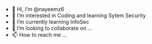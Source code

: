 - 👋 Hi, I’m @nayeemz6
- 👀 I’m interested in Coding and learning Sytem Security
- 🌱 I’m currently learning InfoSec
- 💞️ I’m looking to collaborate on ...
- 📫 How to reach me ...

<!---
nayeemz6/nayeemz6 is a ✨ special ✨ repository because its `README.md` (this file) appears on your GitHub profile.
You can click the Preview link to take a look at your changes.
--->
